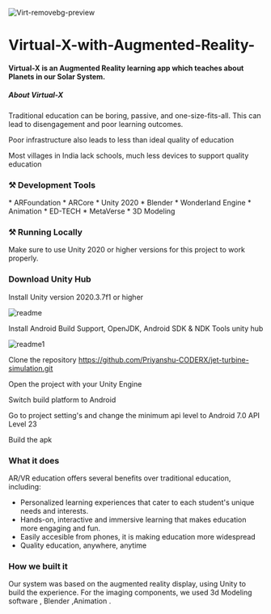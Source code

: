 ![Virt-removebg-preview](https://github.com/jainvandit11/Virtual-x/assets/166366467/bf600ea2-b390-40f2-8486-f39bc43f26d9)




# Virtual-X-with-Augmented-Reality-
<h4>Virtual-X  is an Augmented Reality learning app which teaches about Planets in our Solar System.</h4>

<h5>About Virtual-X</h5>

Traditional education can be boring, passive, and one-size-fits-all. This can lead to disengagement and poor learning outcomes.

Poor infrastructure also leads to less than ideal quality of education

Most villages in India lack schools, much less devices to support quality education
<h3>⚒️ Development Tools</h3>
* ARFoundation
* ARCore
* Unity 2020
* Blender                                
* Wonderland Engine                                                           
* Animation                            
* ED-TECH
* MetaVerse
* 3D Modeling

<h3>⚒️ Running Locally</h3>
Make sure to use Unity 2020 or higher versions for this project to work properly.

<h3>Download Unity Hub</h3>
Install Unity version 2020.3.7f1 or higher

![readme](https://github.com/jainvandit11/Virtual-x/assets/166366467/ab86551e-b36d-4971-a5e8-5cab1098d97a)

Install Android Build Support, OpenJDK, Android SDK & NDK Tools unity hub

![readme1](https://github.com/jainvandit11/Virtual-x/assets/166366467/33bad4ae-3d43-4bb0-a75d-bd786043753f)






Clone the repository https://github.com/Priyanshu-CODERX/jet-turbine-simulation.git

Open the project with your Unity Engine

Switch build platform to Android

Go to project setting's and change the minimum api level to Android 7.0 API Level 23

Build the apk

<h3>What it does</h3>

AR/VR education offers several benefits over traditional education, including:

* Personalized learning experiences that cater to each student's unique needs and interests.
* Hands-on, interactive and immersive learning that makes education more engaging and fun.
* Easily accesible from phones, it is making education more widespread
* Quality education, anywhere, anytime


<h3>How we built it</h3>

Our system was based on the augmented reality display, using Unity to build the experience. For the imaging components, we used 3d Modeling software , Blender ,Animation .
